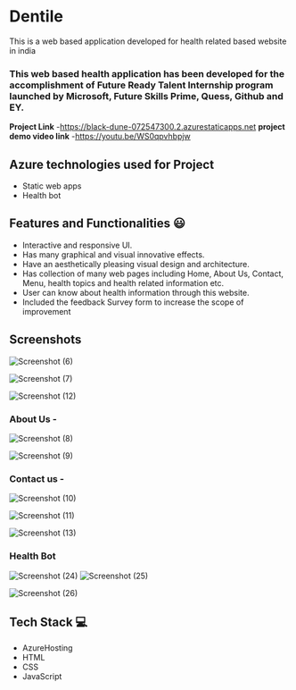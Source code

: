 # Dentile

This is a web based application developed for health related based website in india

### This web based health application has been developed for the accomplishment of Future Ready Talent Internship program launched by Microsoft, Future Skills Prime, Quess, Github and EY.


**Project Link** -https://black-dune-072547300.2.azurestaticapps.net
**project demo video link** -https://youtu.be/WS0qpvhbpjw 

## Azure technologies used for Project

- Static web apps
- Health bot

## Features and Functionalities 😃

- Interactive and responsive UI.
- Has many graphical and visual innovative effects.
- Have an aesthetically pleasing visual design and architecture.
- Has collection of many web pages including Home, About Us, Contact, Menu, health topics and health related information etc.
- User can know about health information through this website.
- Included the feedback Survey form to increase the scope of improvement 

## Screenshots


![Screenshot (6)](https://user-images.githubusercontent.com/118885257/204494685-cfbdeeaf-197d-43fb-b1eb-1caea38f8f70.png)

![Screenshot (7)](https://user-images.githubusercontent.com/118885257/204494707-cb2ddb0d-3329-4f31-b111-e9260b6e5861.png)


   ![Screenshot (12)](https://user-images.githubusercontent.com/118885257/204494870-85bf6b38-7b9d-4c94-9091-691c74bf0981.png)


### About Us -




![Screenshot (8)](https://user-images.githubusercontent.com/118885257/204494765-79f47b3d-6c54-4180-95a0-e2f514156e67.png)


![Screenshot (9)](https://user-images.githubusercontent.com/118885257/204494776-e4d83f19-fd31-49c4-a752-61b42c961fe3.png)


### Contact us -


![Screenshot (10)](https://user-images.githubusercontent.com/118885257/204494802-507e9ae6-aa0b-459d-ac37-6499f49b4024.png)

![Screenshot (11)](https://user-images.githubusercontent.com/118885257/204494823-5371db81-0fdb-4913-a6df-a65bffdca71d.png)


![Screenshot (13)](https://user-images.githubusercontent.com/118885257/204494888-d7394b46-eabc-4f0f-a661-ec292843aed7.png)


### Health Bot
![Screenshot (24)](https://user-images.githubusercontent.com/118885257/211132239-bb019d41-4506-4169-80db-8ded67bdd404.png)
![Screenshot (25)](https://user-images.githubusercontent.com/118885257/211132241-c2b03cba-8f34-4eb6-94c0-13d0e48da878.png)

![Screenshot (26)](https://user-images.githubusercontent.com/118885257/211132249-221a2b7c-4908-43bd-b38c-b6d1fbcf05c0.png)



## Tech Stack 💻

- AzureHosting
- HTML
- CSS
- JavaScript
